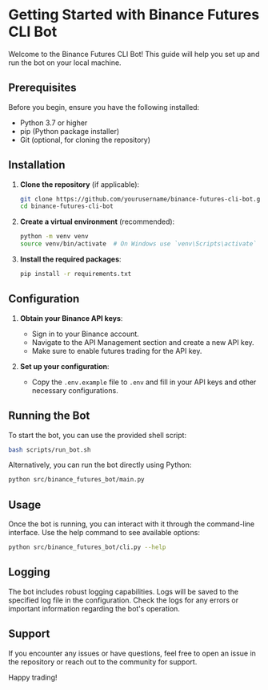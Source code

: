 # Getting Started with Binance Futures CLI Bot

Welcome to the Binance Futures CLI Bot! This guide will help you set up and run the bot on your local machine.

## Prerequisites

Before you begin, ensure you have the following installed:

- Python 3.7 or higher
- pip (Python package installer)
- Git (optional, for cloning the repository)

## Installation

1. **Clone the repository** (if applicable):

   ```bash
   git clone https://github.com/yourusername/binance-futures-cli-bot.git
   cd binance-futures-cli-bot
   ```

2. **Create a virtual environment** (recommended):

   ```bash
   python -m venv venv
   source venv/bin/activate  # On Windows use `venv\Scripts\activate`
   ```

3. **Install the required packages**:

   ```bash
   pip install -r requirements.txt
   ```

## Configuration

1. **Obtain your Binance API keys**:
   - Sign in to your Binance account.
   - Navigate to the API Management section and create a new API key.
   - Make sure to enable futures trading for the API key.

2. **Set up your configuration**:
   - Copy the `.env.example` file to `.env` and fill in your API keys and other necessary configurations.

## Running the Bot

To start the bot, you can use the provided shell script:

```bash
bash scripts/run_bot.sh
```

Alternatively, you can run the bot directly using Python:

```bash
python src/binance_futures_bot/main.py
```

## Usage

Once the bot is running, you can interact with it through the command-line interface. Use the help command to see available options:

```bash
python src/binance_futures_bot/cli.py --help
```

## Logging

The bot includes robust logging capabilities. Logs will be saved to the specified log file in the configuration. Check the logs for any errors or important information regarding the bot's operation.

## Support

If you encounter any issues or have questions, feel free to open an issue in the repository or reach out to the community for support.

Happy trading!